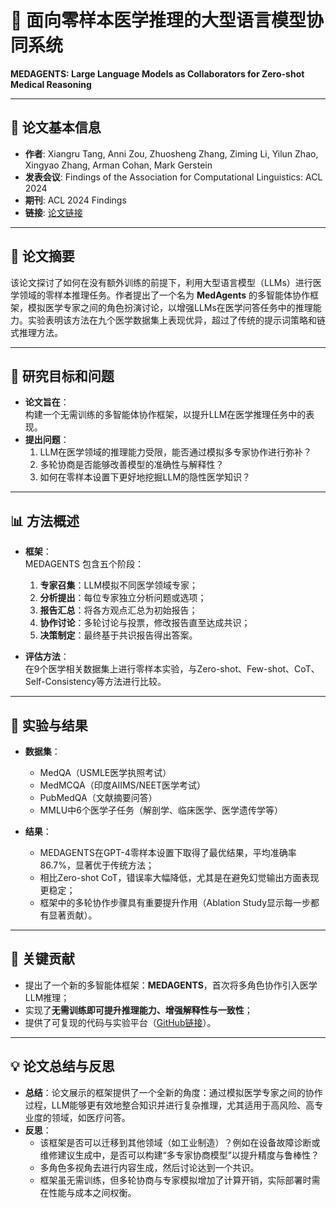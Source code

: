 # 🧾 面向零样本医学推理的大型语言模型协同系统
**MEDAGENTS: Large Language Models as Collaborators for Zero-shot Medical Reasoning**

---

## 📖 论文基本信息
- **作者**: Xiangru Tang, Anni Zou, Zhuosheng Zhang, Ziming Li, Yilun Zhao, Xingyao Zhang, Arman Cohan, Mark Gerstein  
- **发表会议**: Findings of the Association for Computational Linguistics: ACL 2024  
- **期刊**: ACL 2024 Findings  
- **链接**: [论文链接](https://github.com/gersteinlab/MedAgents)

---

## 📝 论文摘要
该论文探讨了如何在没有额外训练的前提下，利用大型语言模型（LLMs）进行医学领域的零样本推理任务。作者提出了一个名为 **MedAgents** 的多智能体协作框架，模拟医学专家之间的角色扮演讨论，以增强LLMs在医学问答任务中的推理能力。实验表明该方法在九个医学数据集上表现优异，超过了传统的提示词策略和链式推理方法。

---

## 🧠 研究目标和问题
- **论文旨在**：  
  构建一个无需训练的多智能体协作框架，以提升LLM在医学推理任务中的表现。
- **提出问题**：  
  1. LLM在医学领域的推理能力受限，能否通过模拟多专家协作进行弥补？  
  2. 多轮协商是否能够改善模型的准确性与解释性？  
  3. 如何在零样本设置下更好地挖掘LLM的隐性医学知识？

---

## 📊 方法概述
- **框架**：  
  MEDAGENTS 包含五个阶段：
  1. **专家召集**：LLM模拟不同医学领域专家；
  2. **分析提出**：每位专家独立分析问题或选项；
  3. **报告汇总**：将各方观点汇总为初始报告；
  4. **协作讨论**：多轮讨论与投票，修改报告直至达成共识；
  5. **决策制定**：最终基于共识报告得出答案。

- **评估方法**：  
  在9个医学相关数据集上进行零样本实验，与Zero-shot、Few-shot、CoT、Self-Consistency等方法进行比较。

---

## 🔬 实验与结果
- **数据集**：
  - MedQA（USMLE医学执照考试）
  - MedMCQA（印度AIIMS/NEET医学考试）
  - PubMedQA（文献摘要问答）
  - MMLU中6个医学子任务（解剖学、临床医学、医学遗传学等）

- **结果**：
  - MEDAGENTS在GPT-4零样本设置下取得了最优结果，平均准确率86.7%，显著优于传统方法；
  - 相比Zero-shot CoT，错误率大幅降低，尤其是在避免幻觉输出方面表现更稳定；
  - 框架中的多轮协作步骤具有重要提升作用（Ablation Study显示每一步都有显著贡献）。

---

## 🧩 关键贡献
- 提出了一个新的多智能体框架：**MEDAGENTS**，首次将多角色协作引入医学LLM推理；
- 实现了**无需训练即可提升推理能力、增强解释性与一致性**；
- 提供了可复现的代码与实验平台（[GitHub链接](https://github.com/gersteinlab/MedAgents)）。

---

## 💡 论文总结与反思
- **总结**：论文展示的框架提供了一个全新的角度：通过模拟医学专家之间的协作过程，LLM能够更有效地整合知识并进行复杂推理，尤其适用于高风险、高专业度的领域，如医疗问答。
- **反思**：  
  - 该框架是否可以迁移到其他领域（如工业制造）？例如在设备故障诊断或维修建议生成中，是否可以构建“多专家协商模型”以提升精度与鲁棒性？
  -   多角色多视角去进行内容生成，然后讨论达到一个共识。
  - 框架虽无需训练，但多轮协商与专家模拟增加了计算开销，实际部署时需在性能与成本之间权衡。
